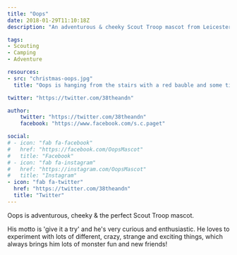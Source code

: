 ```yaml
---
title: "Oops"
date: 2018-01-29T11:10:18Z
description: "An adventurous & cheeky Scout Troop mascot from Leicester, UK."

tags:
- Scouting
- Camping
- Adventure

resources:
- src: "christmas-oops.jpg"
  title: "Oops is hanging from the stairs with a red bauble and some tinsel."

twitter: "https://twitter.com/38theandn"

author:
    twitter: "https://twitter.com/38theandn"
    facebook: "https://www.facebook.com/s.c.paget"

social:
# - icon: "fab fa-facebook"
#   href: "https://facebook.com/OopsMascot"
#   title: "Facebook"
# - icon: "fab fa-instagram"
#   href: "https://instagram.com/OopsMascot"
#   title: "Instagram"
- icon: "fab fa-twitter"
  href: "https://twitter.com/38theandn"
  title: "Twitter"
---
```

Oops is adventurous, cheeky & the perfect Scout Troop mascot.

His motto is 'give it a try' and he's very curious and enthusiastic. He loves to experiment with lots of different, crazy, strange and exciting things, which always brings him lots of monster fun and new friends!